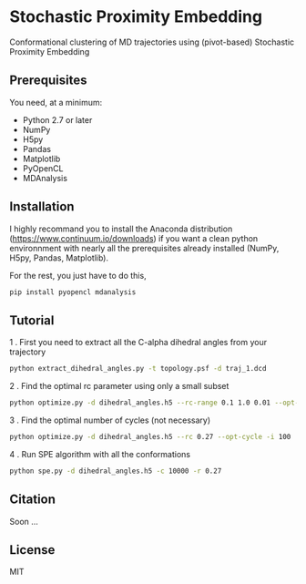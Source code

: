 # Stochastic Proximity Embedding
Conformational clustering of MD trajectories using (pivot-based) Stochastic Proximity Embedding

## Prerequisites

You need, at a minimum:

* Python 2.7 or later
* NumPy
* H5py
* Pandas
* Matplotlib
* PyOpenCL
* MDAnalysis

## Installation

I highly recommand you to install the Anaconda distribution (https://www.continuum.io/downloads) if you want a clean python environnment with nearly all the prerequisites already installed (NumPy, H5py, Pandas, Matplotlib).

For the rest, you just have to do this,
```bash
pip install pyopencl mdanalysis
```

## Tutorial

1 . First you need to extract all the C-alpha dihedral angles from your trajectory
```bash
python extract_dihedral_angles.py -t topology.psf -d traj_1.dcd
```

2 . Find the optimal rc parameter using only a small subset
```bash
python optimize.py -d dihedral_angles.h5 --rc-range 0.1 1.0 0.01 --opt-rc -i 100
```

3 . Find the optimal number of cycles (not necessary)
```bash
python optimize.py -d dihedral_angles.h5 --rc 0.27 --opt-cycle -i 100
```

4 . Run SPE algorithm with all the conformations
```bash
python spe.py -d dihedral_angles.h5 -c 10000 -r 0.27
```

## Citation
Soon ...

## License
MIT